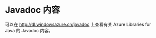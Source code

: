 <properties linkid="develop-java-javadocs" urlDisplayName="Javadocs" pageTitle="Javadocs - Azure resources" metaKeywords="" description="Javadoc API reference for the Azure SDK for Java." metaCanonical="" services="" documentationCenter="Java" title="Javadoc Content" authors="robmcm" solutions="" manager="wpickett" editor="mollybos" scriptId="" videoId="" />
<tags ms.service=""
    ms.date="02/25/2015"
    wacn.date=""
    />

# Javadoc 内容

可以在 <http://dl.windowsazure.cn/javadoc> 上查看有关 Azure Libraries for Java 的 Javadoc 内容。


